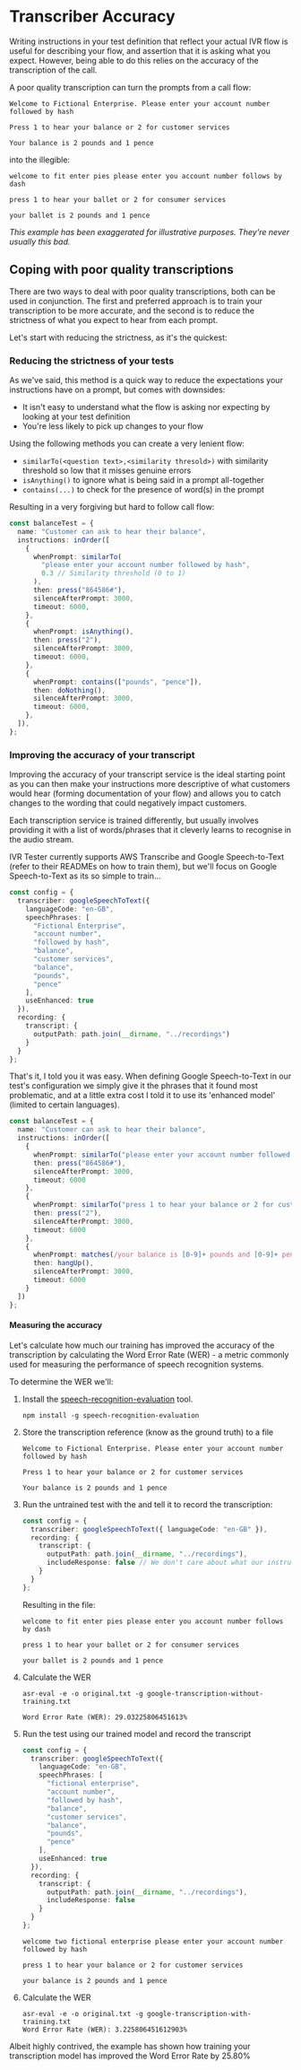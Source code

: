 # Transcriber Accuracy

Writing instructions in your test definition that reflect your actual IVR flow is useful for describing your flow, and
assertion that it is asking what you expect. However, being able to do this relies on the accuracy of the transcription
of the call.

A poor quality transcription can turn the prompts from a call flow:

```
Welcome to Fictional Enterprise. Please enter your account number followed by hash

Press 1 to hear your balance or 2 for customer services

Your balance is 2 pounds and 1 pence
```

into the illegible:

```
welcome to fit enter pies please enter you account number follows by dash

press 1 to hear your ballet or 2 for consumer services

your ballet is 2 pounds and 1 pence
```

*This example has been exaggerated for illustrative purposes. They're never usually this bad.*

## Coping with poor quality transcriptions

There are two ways to deal with poor quality transcriptions, both can be used in conjunction. The first and preferred
approach is to train your transcription to be more accurate, and the second is to reduce the strictness of what you
expect to hear from each prompt.

Let's start with reducing the strictness, as it's the quickest:

### Reducing the strictness of your tests

As we've said, this method is a quick way to reduce the expectations your instructions have on a prompt, but comes
with downsides:

* It isn't easy to understand what the flow is asking nor expecting by looking at your test definition
* You're less likely to pick up changes to your flow

Using the following methods you can create a very lenient flow:

* `similarTo(<question text>,<similarity thresold>)` with similarity threshold so low that it misses genuine errors
* `isAnything()` to ignore what is being said in a prompt all-together
* `contains(...)` to check for the presence of word(s) in the prompt

Resulting in a very forgiving but hard to follow call flow:

```typescript
const balanceTest = {
  name: "Customer can ask to hear their balance",
  instructions: inOrder([
    {
      whenPrompt: similarTo(
        "please enter your account number followed by hash",
        0.3 // Similarity threshold (0 to 1)
      ),
      then: press("864586#"),
      silenceAfterPrompt: 3000,
      timeout: 6000,
    },
    {
      whenPrompt: isAnything(),
      then: press("2"),
      silenceAfterPrompt: 3000,
      timeout: 6000,
    },
    {
      whenPrompt: contains(["pounds", "pence"]),
      then: doNothing(),
      silenceAfterPrompt: 3000,
      timeout: 6000,
    },
  ]),
};
```

### Improving the accuracy of your transcript

Improving the accuracy of your transcript service is the ideal starting point as you can then make your instructions
more descriptive of what customers would hear (forming documentation of your flow) and allows you to catch changes to
the wording that could negatively impact customers.

Each transcription service is trained differently, but usually involves providing it with a list of words/phrases that
it cleverly learns to recognise in the audio stream.

IVR Tester currently supports AWS Transcribe and Google Speech-to-Text (refer to their READMEs on how to train them),
but we'll focus on Google Speech-to-Text as its so simple to train...

```typescript
const config = {
  transcriber: googleSpeechToText({
    languageCode: "en-GB",
    speechPhrases: [
      "Fictional Enterprise",
      "account number",
      "followed by hash",
      "balance",
      "customer services",
      "balance",
      "pounds",
      "pence"
    ],
    useEnhanced: true
  }),
  recording: {
    transcript: {
      outputPath: path.join(__dirname, "../recordings")
    }
  }
};
```

That's it, I told you it was easy. When defining Google Speech-to-Text in our test's configuration we simply give it
the phrases that it found most problematic, and at a little extra cost I told it to use its 'enhanced model'
(limited to certain languages).

```typescript
const balanceTest = {
  name: "Customer can ask to hear their balance",
  instructions: inOrder([
    {
      whenPrompt: similarTo("please enter your account number followed by hash"),
      then: press("864586#"),
      silenceAfterPrompt: 3000,
      timeout: 6000
    },
    {
      whenPrompt: similarTo("press 1 to hear your balance or 2 for customer services"),
      then: press("2"),
      silenceAfterPrompt: 3000,
      timeout: 6000
    },
    {
      whenPrompt: matches(/your balance is [0-9]+ pounds and [0-9]+ pence/),
      then: hangUp(),
      silenceAfterPrompt: 3000,
      timeout: 6000
    }
  ])
};
```

#### Measuring the accuracy

Let's calculate how much our training has improved the accuracy of the transcription by calculating the
Word Error Rate (WER) - a metric commonly used for measuring the performance of speech recognition systems.

To determine the WER we'll:

1. Install the [speech-recognition-evaluation](https://github.com/symblai/speech-recognition-evaluation#installation)
   tool.
    ```shell
    npm install -g speech-recognition-evaluation
    ```

2. Store the transcription reference (know as the ground truth) to a file
    ```text
    Welcome to Fictional Enterprise. Please enter your account number followed by hash

    Press 1 to hear your balance or 2 for customer services

    Your balance is 2 pounds and 1 pence
    ```

3. Run the untrained test with the and tell it to record the transcription:
    ```typescript
    const config = {
      transcriber: googleSpeechToText({ languageCode: "en-GB" }),
      recording: {
        transcript: {
          outputPath: path.join(__dirname, "../recordings"),
          includeResponse: false // We don't care about what our instructions responded with
        }
      }
    };
    ```

    Resulting in the file:
    ```text
    welcome to fit enter pies please enter you account number follows by dash

    press 1 to hear your ballet or 2 for consumer services

    your ballet is 2 pounds and 1 pence
    ```

4. Calculate the WER
   ```shell
   asr-eval -e -o original.txt -g google-transcription-without-training.txt

   Word Error Rate (WER): 29.03225806451613%
   ```

5. Run the test using our trained model and record the transcript
    ```typescript
    const config = {
      transcriber: googleSpeechToText({
        languageCode: "en-GB",
        speechPhrases: [
          "fictional enterprise",
          "account number",
          "followed by hash",
          "balance",
          "customer services",
          "balance",
          "pounds",
          "pence"
        ],
        useEnhanced: true
      }),
      recording: {
        transcript: {
          outputPath: path.join(__dirname, "../recordings"),
          includeResponse: false
        }
      }
    };
    ```

    ```text
    welcome two fictional enterprise please enter your account number followed by hash

    press 1 to hear your balance or 2 for customer services

    your balance is 2 pounds and 1 pence
    ```

6. Calculate the WER
   ```shell
   asr-eval -e -o original.txt -g google-transcription-with-training.txt
   Word Error Rate (WER): 3.225806451612903%
   ```

Albeit highly contrived, the example has shown how training your transcription model has improved the Word Error Rate
by 25.80%
